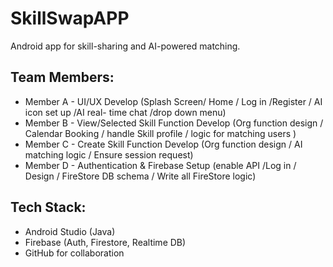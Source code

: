 # SkillSwapAPP

Android app for skill-sharing and AI-powered matching.

## Team Members:
- Member A - UI/UX Develop (Splash Screen/ Home / Log in /Register / AI icon set up /AI real- time chat /drop down menu)
- Member B - View/Selected Skill Function Develop (Org function design / Calendar Booking / handle Skill profile / logic for matching users )
- Member C - Create Skill Function Develop (Org function design / AI matching logic  / Ensure session request)
- Member D - Authentication & Firebase Setup (enable API /Log in / Design / FireStore DB schema  / Write all FireStore logic)


## Tech Stack:
- Android Studio (Java)
- Firebase (Auth, Firestore, Realtime DB)
- GitHub for collaboration
